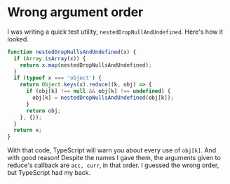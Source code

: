 # Wrong argument order

I was writing a quick test utility, `nestedDropNullAndUndefined`. Here's how it looked.

```typescript
function nestedDropNullsAndUndefined(x) {
  if (Array.isArray(x)) {
    return x.map(nestedDropNullsAndUndefined);
  }
  if (typeof x === 'object') {
    return Object.keys(x).reduce((k, obj) => {
      if (obj[k] !== null && obj[k] !== undefined) {
        obj[k] = nestedDropNullsAndUndefined(obj[k]);
      }
      return obj;
    }, {});
  }
  return x;
}
```

With that code, TypeScript will warn you about every use of `obj[k]`. And with good reason! Despite the names I gave them, the arguments given to reduce's callback are `acc, curr`, in that order. I guessed the wrong order, but TypeScript had my back.

